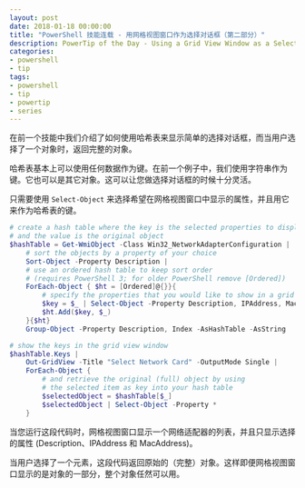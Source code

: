 ```yaml
---
layout: post
date: 2018-01-18 00:00:00
title: "PowerShell 技能连载 - 用网格视图窗口作为选择对话框（第二部分）"
description: PowerTip of the Day - Using a Grid View Window as a Selection Dialog (Part 2)
categories:
- powershell
- tip
tags:
- powershell
- tip
- powertip
- series
---
```

在前一个技能中我们介绍了如何使用哈希表来显示简单的选择对话框，而当用户选择了一个对象时，返回完整的对象。

哈希表基本上可以使用任何数据作为键。在前一个例子中，我们使用字符串作为键。它也可以是其它对象。这可以让您做选择对话框的时候十分灵活。

只需要使用 `Select-Object` 来选择希望在网格视图窗口中显示的属性，并且用它来作为哈希表的键。

```powershell
# create a hash table where the key is the selected properties to display,
# and the value is the original object
$hashTable = Get-WmiObject -Class Win32_NetworkAdapterConfiguration |
    # sort the objects by a property of your choice
    Sort-Object -Property Description |
    # use an ordered hash table to keep sort order
    # (requires PowerShell 3; for older PowerShell remove [Ordered])
    ForEach-Object { $ht = [Ordered]@{}}{
        # specify the properties that you would like to show in a grid view window
        $key = $_ | Select-Object -Property Description, IPAddress, MacAddress
        $ht.Add($key, $_)
    }{$ht}
    Group-Object -Property Description, Index -AsHashTable -AsString

# show the keys in the grid view window
$hashTable.Keys |
    Out-GridView -Title "Select Network Card" -OutputMode Single |
    ForEach-Object {
        # and retrieve the original (full) object by using
        # the selected item as key into your hash table
        $selectedObject = $hashTable[$_]
        $selectedObject | Select-Object -Property *
    }
```

当您运行这段代码时，网格视图窗口显示一个网络适配器的列表，并且只显示选择的属性 (Description、IPAddress 和 MacAddress)。

当用户选择了一个元素，这段代码返回原始的（完整）对象。这样即便网格视图窗口显示的是对象的一部分，整个对象任然可以用。

<!--本文国际来源：[Using a Grid View Window as a Selection Dialog (Part 2)](http://community.idera.com/powershell/powertips/b/tips/posts/using-a-grid-view-window-as-a-selection-dialog-part-2)-->
